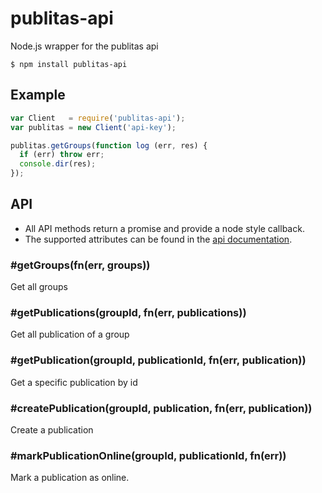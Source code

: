 # publitas-api

Node.js wrapper for the publitas api

```
$ npm install publitas-api
```

## Example

```Javascript
var Client   = require('publitas-api');
var publitas = new Client('api-key');

publitas.getGroups(function log (err, res) {
  if (err) throw err;
  console.dir(res);
});
```

## API

- All API methods return a promise and provide a node style callback.
- The supported attributes can be found in the [api documentation](http://publitas.github.io/docs/v2.html).


### #getGroups(fn(err, groups))
Get all groups

### #getPublications(groupId, fn(err, publications))
Get all publication of a group

### #getPublication(groupId, publicationId, fn(err, publication))
Get a specific publication by id

### #createPublication(groupId, publication, fn(err, publication))
Create a publication

### #markPublicationOnline(groupId, publicationId, fn(err))
Mark a publication as online.
